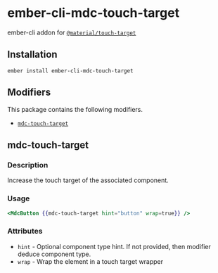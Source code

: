 ember-cli-mdc-touch-target
======================

ember-cli addon for [`@material/touch-target`](https://github.com/material-components/material-components-web/tree/master/packages/mdc-touch-target)

Installation
------------

    ember install ember-cli-mdc-touch-target

Modifiers
-----------

This package contains the following modifiers.

* [`mdc-touch-target`](#mdc-touch-target)

mdc-touch-target
---------------------

### Description

Increase the touch target of the associated component.

### Usage

```handlebars
<MdcButton {{mdc-touch-target hint="button" wrap=true}} /> 
```

### Attributes

* `hint` - Optional component type hint. If not provided, then modifier deduce component type. 
* `wrap` - Wrap the element in a touch target wrapper

